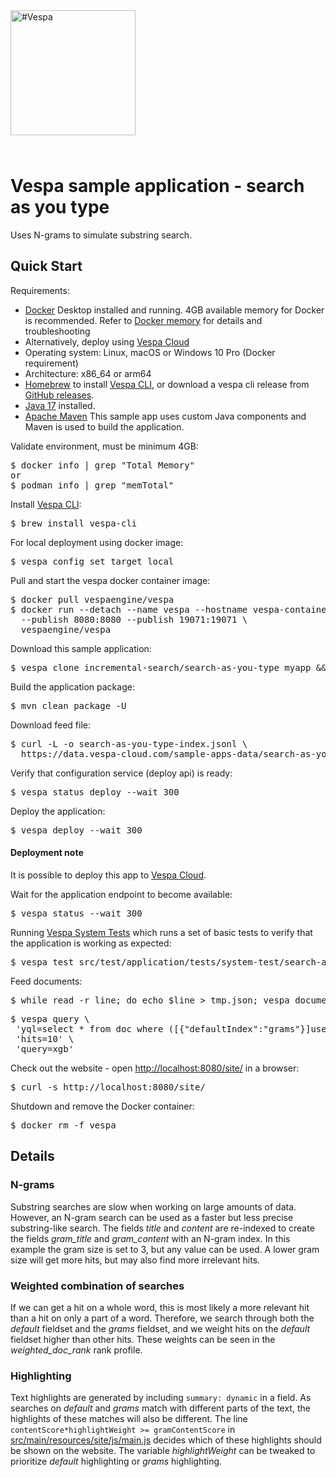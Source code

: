 <!-- Copyright Vespa.ai. Licensed under the terms of the Apache 2.0 license. See LICENSE in the project root. -->

<picture>
  <source media="(prefers-color-scheme: dark)" srcset="https://assets.vespa.ai/logos/Vespa-logo-green-RGB.svg">
  <source media="(prefers-color-scheme: light)" srcset="https://assets.vespa.ai/logos/Vespa-logo-dark-RGB.svg">
  <img alt="#Vespa" width="200" src="https://assets.vespa.ai/logos/Vespa-logo-dark-RGB.svg" style="margin-bottom: 25px;">
</picture>

# Vespa sample application - search as you type

Uses N-grams to simulate substring search.


## Quick Start
Requirements:
* [Docker](https://www.docker.com/) Desktop installed and running. 4GB available memory for Docker is recommended.
  Refer to [Docker memory](https://docs.vespa.ai/en/operations-selfhosted/docker-containers.html#memory)
  for details and troubleshooting
* Alternatively, deploy using [Vespa Cloud](#deployment-note)
* Operating system: Linux, macOS or Windows 10 Pro (Docker requirement)
* Architecture: x86_64 or arm64
* [Homebrew](https://brew.sh/) to install [Vespa CLI](https://docs.vespa.ai/en/vespa-cli.html), or download
  a vespa cli release from [GitHub releases](https://github.com/vespa-engine/vespa/releases).
* <a href="https://openjdk.org/projects/jdk/17/" data-proofer-ignore>Java 17</a> installed.
* [Apache Maven](https://maven.apache.org/install.html) This sample app uses custom Java components and Maven is used
  to build the application.

Validate environment, must be minimum 4GB:
<pre>
$ docker info | grep "Total Memory"
or
$ podman info | grep "memTotal"
</pre>

Install [Vespa CLI](https://docs.vespa.ai/en/vespa-cli.html):
<pre>
$ brew install vespa-cli
</pre>

For local deployment using docker image:
<pre data-test="exec">
$ vespa config set target local
</pre>

Pull and start the vespa docker container image:
<pre data-test="exec">
$ docker pull vespaengine/vespa
$ docker run --detach --name vespa --hostname vespa-container \
  --publish 8080:8080 --publish 19071:19071 \
  vespaengine/vespa
</pre>

Download this sample application:
<pre data-test="exec">
$ vespa clone incremental-search/search-as-you-type myapp && cd myapp
</pre>

Build the application package:
<pre data-test="exec" data-test-expect="BUILD SUCCESS" data-test-timeout="300">
$ mvn clean package -U
</pre>

Download feed file:
<pre data-test="exec">
$ curl -L -o search-as-you-type-index.jsonl \
  https://data.vespa-cloud.com/sample-apps-data/search-as-you-type-index.jsonl
</pre>

Verify that configuration service (deploy api) is ready:
<pre data-test="exec">
$ vespa status deploy --wait 300
</pre>

Deploy the application:
<pre data-test="exec" data-test-assert-contains="Success">
$ vespa deploy --wait 300
</pre>

#### Deployment note
It is possible to deploy this app to
[Vespa Cloud](https://cloud.vespa.ai/en/getting-started-java#deploy-sample-applications-java).

Wait for the application endpoint to become available:
<pre data-test="exec">
$ vespa status --wait 300
</pre>

Running [Vespa System Tests](https://docs.vespa.ai/en/reference/testing.html)
which runs a set of basic tests to verify that the application is working as expected:
<pre data-test="exec" data-test-assert-contains="Success">
$ vespa test src/test/application/tests/system-test/search-as-you-type-test.json
</pre>

Feed documents:
<pre data-test="exec">
$ while read -r line; do echo $line > tmp.json; vespa document tmp.json; done < search-as-you-type-index.jsonl
</pre>
<!-- ToDo: rewrite to using vespa feed -->

<pre data-test="exec" data-test-assert-contains="Ranking with XGBoost Models">
$ vespa query \
 'yql=select * from doc where ([{"defaultIndex":"grams"}]userInput(@query))'\
 'hits=10' \
 'query=xgb'
</pre>

Check out the website - open <http://localhost:8080/site/> in a browser:
<pre data-test="exec" data-test-assert-contains="search as you type">
$ curl -s http://localhost:8080/site/
</pre>

Shutdown and remove the Docker container:
<pre data-test="after">
$ docker rm -f vespa
</pre>



## Details

### N-grams

Substring searches are slow when working on large amounts of data.
However, an N-gram search can be used as a faster but less precise substring-like search.
The fields _title_ and _content_ are re-indexed to create the fields
_gram\_title_ and _gram\_content_ with an N-gram index.
In this example the gram size is set to 3, but any value can be used.
A lower gram size will get more hits, but may also find more irrelevant hits.

### Weighted combination of searches

If we can get a hit on a whole word, this is most likely a more relevant hit than a hit on only a part of a word.
Therefore, we search through both the _default_ fieldset and the _grams_ fieldset,
and we weight hits on the _default_ fieldset higher than other hits.
These weights can be seen in the _weighted\_doc\_rank_ rank profile.

### Highlighting

Text highlights are generated by including `summary: dynamic` in a field.
As searches on _default_ and _grams_ match with different parts of the text,
the highlights of these matches will also be different.
The line `contentScore*highlightWeight >= gramContentScore` in
[src/main/resources/site/js/main.js](src/main/resources/site/js/main.js)
decides which of these highlights should be shown on the website.
The variable _highlightWeight_ can be tweaked to prioritize _default_ highlighting or _grams_ highlighting.
